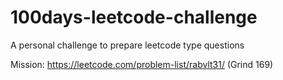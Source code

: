 # 100days-leetcode-challenge
A personal challenge to prepare leetcode type questions

Mission: https://leetcode.com/problem-list/rabvlt31/ (Grind 169)
